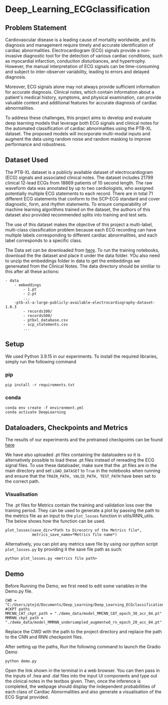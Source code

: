 # Deep_Learning_ECGclassification

## Problem Statement

Cardiovascular disease is a leading cause of mortality worldwide, and its diagnosis and management require timely and accurate identification of cardiac abnormalities. Electrocardiogram (ECG) signals provide a non-invasive diagnostic tool for the detection of various cardiac conditions, such as myocardial infarction, conduction disturbances, and hypertrophy. However, the manual interpretation of ECG signals can be time-consuming and subject to inter-observer variability, leading to errors and delayed diagnosis.

Moreover, ECG signals alone may not always provide sufficient information for accurate diagnosis. Clinical notes, which contain information about a patient's medical history, symptoms, and physical examination, can provide valuable context and additional features for accurate diagnosis of cardiac abnormalities.

To address these challenges, this project aims to develop and evaluate deep learning models that leverage both ECG signals and clinical notes for the automated classification of cardiac abnormalities using the PTB-XL dataset. The proposed models will incorporate multi-modal inputs and augment the data using random noise and random masking to improve performance and robustness.

## Dataset Used

The PTB-XL dataset is a publicly available dataset of electrocardiogram (ECG) signals and associated clinical notes. The dataset includes 21799 clinical 12-lead ECGs from 18869 patients of 10 second length. The raw waveform data was annotated by up to two cardiologists, who assigned potentially multiple ECG statements to each record. There are in total 71 different ECG statements that conform to the SCP-ECG standard and cover diagnostic, form, and rhythm statements. To ensure comparability of machine learning algorithms trained on the dataset, the authors of this dataset also provided recommended splits into training and test sets.

The use of this dataset makes the objective of this project a multi-label, multi-class classification problem because each ECG recording can have multiple labels corresponding to different cardiac abnormalities, and each label corresponds to a specific class. 

The Data set can be downloaded from [here](https://physionet.org/content/ptb-xl/1.0.3/). To run the training notebooks, download the the dataset and place it under the data folder. YOu also need to unzip the embeddings folder in data to get the embeddings we genereated from the Clinical Notes. The data directory should be simlilar to this after all these actions:

```
- data
    - embeddings
        - 1.pt
        - 2.pt
        ...
    -ptb-xl-a-large-publicly-available-electrocardiography-dataset-1.0.3
        - records100/
        - records500/
        - ptbxl_database.csv
        - scp_statements.csv
        ...
```
## Setup

We used Python 3.9.15 in our experiments. To install the required libraries, simply run the following command

### pip
```
pip install -r requirements.txt
```
### conda
```
conda env create -f environment.yml
conda activate DeepLearning
```

## Dataloaders, Checkpoints and Metrics

The results of our experiments and the pretrained  checkpoints can be found [here](https://drive.google.com/drive/folders/1c_zMl6FYbETIaTcHQKVEkOdWEnfaM6Vc)

We have also uploaded .pt files containing the dataloaders so it is alternatively possible to load these .pt files instead of rereading the ECG signal files. To use these dataloader, make sure that the .pt files are in the main directory and set `LOAD_DATASET` to `True` in the notebooks when running and ensure that the `TRAIN_PATH, VALID_PATH,
TEST_PATH` have been set to the correct path.

### Visualisation
The .pt files for Metrics contain the training and validation loss over the training period. They can be used to generate a plot by passing the path to the metrics file as an input to the `plot_losses` function in utils/RNN_utils. The below shows how the function can be used.

```
plot_losses(save_dir=*Path to Direcotry of the Metrics file*,
            metrics_save_name=*Metrics file name*)
```

Alternatively, you can plot any metrics save file by using our python script `plot_losses.py` by providing it the save file path as such:

```
python plot_losses.py <metrics file path>
```

## Demo
Before Running the Demo, we first need to edit some variables in the Demo.py file.

```
CWD = "C:/Users/ptejd/Documents/Deep_Learning/Deep_Learning_ECGclassification"
#CKPT paths
MMCNN_CAT_ckpt_path = "./demo_data/model_MMCNN_CAT_epoch_30_acc_84.pt"
MMRNN_ckpt_path = "./demo_data/model_MMRNN_undersampled_augmented_rn_epoch_20_acc_84.pt"
```
Replace the CWD with the path to the project directory and replace the path to the CNN and RNN checkpoint files.

After setting up the paths, Run the following command to launch the Gradio Demo
```
python demo.py
```
Open the link shown in the terminal in a web browser. You can then pass in the inputs of .hea and .dat files into the input UI components and type out the clinical notes in the textbox given. Then, once the inference is completed, the webpage should display the independent probabillities of each class of Cardiac Abnormalities and also generate a visualisation of the ECG Signal provided. 
